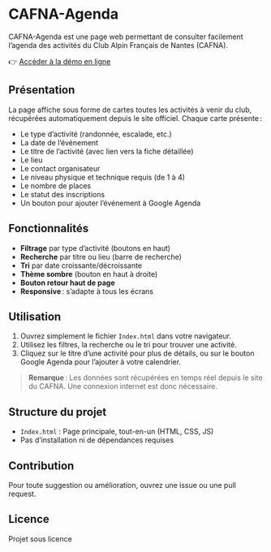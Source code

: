 # CAFNA-Agenda
CAFNA-Agenda est une page web permettant de consulter facilement l’agenda des activités du Club Alpin Français de Nantes (CAFNA).

👉 [Accéder à la démo en ligne](https://Teo-test.github.io/CAFNA-Agenda/index.html)

## Présentation

La page affiche sous forme de cartes toutes les activités à venir du club, récupérées automatiquement depuis le site officiel. Chaque carte présente :

- Le type d’activité (randonnée, escalade, etc.)
- La date de l’événement
- Le titre de l’activité (avec lien vers la fiche détaillée)
- Le lieu
- Le contact organisateur
- Le niveau physique et technique requis (de 1 à 4)
- Le nombre de places
- Le statut des inscriptions
- Un bouton pour ajouter l’événement à Google Agenda

## Fonctionnalités

- **Filtrage** par type d’activité (boutons en haut)
- **Recherche** par titre ou lieu (barre de recherche)
- **Tri** par date croissante/décroissante
- **Thème sombre** (bouton en haut à droite)
- **Bouton retour haut de page**
- **Responsive** : s’adapte à tous les écrans

## Utilisation

1. Ouvrez simplement le fichier `Index.html` dans votre navigateur.
2. Utilisez les filtres, la recherche ou le tri pour trouver une activité.
3. Cliquez sur le titre d’une activité pour plus de détails, ou sur le bouton Google Agenda pour l’ajouter à votre calendrier.

> **Remarque** : Les données sont récupérées en temps réel depuis le site du CAFNA. Une connexion internet est donc nécessaire.

## Structure du projet

- `Index.html` : Page principale, tout-en-un (HTML, CSS, JS)
- Pas d’installation ni de dépendances requises

## Contribution

Pour toute suggestion ou amélioration, ouvrez une issue ou une pull request.

## Licence

Projet sous licence
